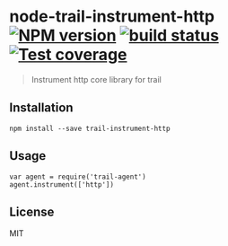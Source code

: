 # node-trail-instrument-http [![NPM version][npm-image]][npm-url] [![build status][travis-image]][travis-url] [![Test coverage][coveralls-image]][coveralls-url]

> Instrument http core library for trail

## Installation

    npm install --save trail-instrument-http

## Usage

    var agent = require('trail-agent')
    agent.instrument(['http'])

## License

MIT

[npm-image]: https://img.shields.io/npm/v/trail-instrument-http.svg?style=flat
[npm-url]: https://npmjs.org/package/trail-instrument-http
[travis-image]: https://img.shields.io/travis/open-trail/node-trail-instrument-http.svg?style=flat
[travis-url]: https://travis-ci.org/open-trail/node-trail-instrument-http
[coveralls-image]: https://img.shields.io/coveralls/open-trail/node-trail-instrument-http.svg?style=flat
[coveralls-url]: https://coveralls.io/r/open-trail/node-trail-instrument-http?branch=master
